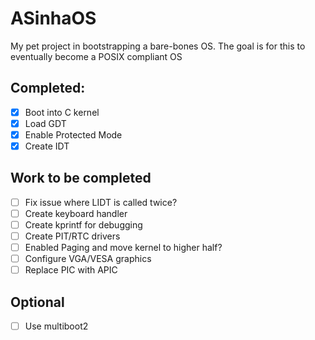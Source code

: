 # ASinhaOS

My pet project in bootstrapping a bare-bones OS. The goal is for this to eventually become a POSIX compliant OS

## Completed:
- [X] Boot into C kernel
- [X] Load GDT
- [X] Enable Protected Mode
- [X] Create IDT

## Work to be completed
- [ ] Fix issue where LIDT is called twice?
- [ ] Create keyboard handler
- [ ] Create kprintf for debugging
- [ ] Create PIT/RTC drivers
- [ ] Enabled Paging and move kernel to higher half?
- [ ] Configure VGA/VESA graphics
- [ ] Replace PIC with APIC

## Optional
- [ ] Use multiboot2
